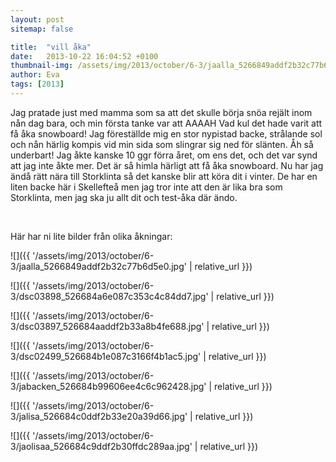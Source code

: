 ```yaml
---
layout: post
sitemap: false

title:  "vill åka"
date:   2013-10-22 16:04:52 +0100
thumbnail-img: /assets/img/2013/october/6-3/jaalla_5266849addf2b32c77b6d5e0.jpg
author: Eva
tags: [2013]
---
```


Jag pratade just med mamma som sa att det skulle börja snöa rejält inom nån dag bara, och min första tanke var att AAAAH Vad kul det hade varit att få åka snowboard! Jag föreställde mig en stor nypistad backe, strålande sol och nån härlig kompis vid min sida som slingrar sig ned för slänten. Åh så underbart! Jag åkte kanske 10 ggr förra året, om ens det, och det var synd att jag inte åkte mer. Det är så himla härligt att få åka snowboard. Nu har jag ändå rätt nära till Storklinta så det kanske blir att köra dit i vinter. De har en liten backe här i Skellefteå men jag tror inte att den är lika bra som Storklinta, men jag ska ju allt dit och test-åka där ändo. 




 




Här har ni lite bilder från olika åkningar:

![]({{ '/assets/img/2013/october/6-3/jaalla_5266849addf2b32c77b6d5e0.jpg'  | relative_url }})

![]({{ '/assets/img/2013/october/6-3/dsc03898_526684a6e087c353c4c84dd7.jpg'  | relative_url }})

![]({{ '/assets/img/2013/october/6-3/dsc03897_526684aaddf2b33a8b4fe688.jpg'  | relative_url }})

![]({{ '/assets/img/2013/october/6-3/dsc02499_526684b1e087c3166f4b1ac5.jpg'  | relative_url }})

![]({{ '/assets/img/2013/october/6-3/jabacken_526684b99606ee4c6c962428.jpg'  | relative_url }})

![]({{ '/assets/img/2013/october/6-3/jalisa_526684c0ddf2b33e20a39d66.jpg'  | relative_url }})

![]({{ '/assets/img/2013/october/6-3/jaolisaa_526684c9ddf2b30ffdc289aa.jpg'  | relative_url }})

